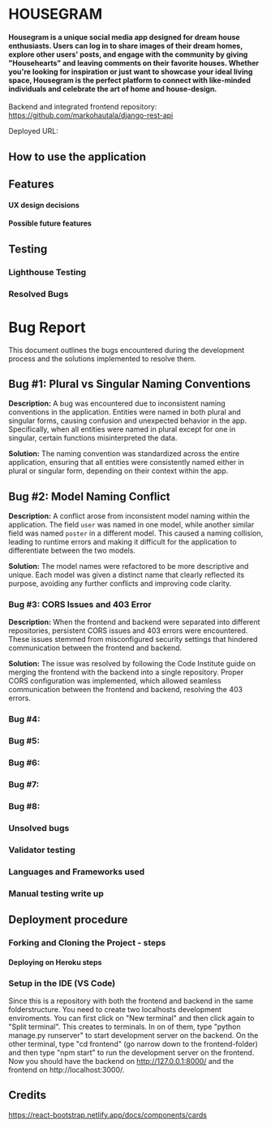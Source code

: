 # HOUSEGRAM

#### Housegram is a unique social media app designed for dream house enthusiasts. Users can log in to share images of their dream homes, explore other users' posts, and engage with the community by giving "Househearts" and leaving comments on their favorite houses. Whether you're looking for inspiration or just want to showcase your ideal living space, Housegram is the perfect platform to connect with like-minded individuals and celebrate the art of home and house-design.


Backend and integrated frontend repository: https://github.com/markohautala/django-rest-api

Deployed URL:


## How to use the application

## Features

#### UX design decisions

#### Possible future features

## Testing

### Lighthouse Testing

### Resolved Bugs

# Bug Report

This document outlines the bugs encountered during the development process and the solutions implemented to resolve them.

## Bug #1: Plural vs Singular Naming Conventions

**Description:**
A bug was encountered due to inconsistent naming conventions in the application. Entities were named in both plural and singular forms, causing confusion and unexpected behavior in the app. Specifically, when all entities were named in plural except for one in singular, certain functions misinterpreted the data.

**Solution:**
The naming convention was standardized across the entire application, ensuring that all entities were consistently named either in plural or singular form, depending on their context within the app.

## Bug #2: Model Naming Conflict

**Description:**
A conflict arose from inconsistent model naming within the application. The field `user` was named in one model, while another similar field was named `poster` in a different model. This caused a naming collision, leading to runtime errors and making it difficult for the application to differentiate between the two models.

**Solution:**
The model names were refactored to be more descriptive and unique. Each model was given a distinct name that clearly reflected its purpose, avoiding any further conflicts and improving code clarity.


### Bug #3: CORS Issues and 403 Error

**Description:**
When the frontend and backend were separated into different repositories, persistent CORS issues and 403 errors were encountered. These issues stemmed from misconfigured security settings that hindered communication between the frontend and backend.

**Solution:**
The issue was resolved by following the Code Institute guide on merging the frontend with the backend into a single repository. Proper CORS configuration was implemented, which allowed seamless communication between the frontend and backend, resolving the 403 errors.


### Bug #4:

### Bug #5:

### Bug #6:

### Bug #7:

### Bug #8:

### Unsolved bugs

### Validator testing

### Languages and Frameworks used

### Manual testing write up

## Deployment procedure

### Forking and Cloning the Project - steps

#### Deploying on Heroku steps

### Setup in the IDE (VS Code)

Since this is a repository with both the frontend and backend in the same folderstructure. You need to create two localhosts development enviroments. You can first click on "New terminal" and then click again to "Split terminal". This creates to terminals. In on of them, type "python manage.py runserver" to start development server on the backend. On the other terminal, type "cd frontend" (go narrow down to the frontend-folder) and then type "npm start" to run the development server on the frontend. Now you should have the backend on http://127.0.0.1:8000/ and the frontend on http://localhost:3000/.

## Credits


https://react-bootstrap.netlify.app/docs/components/cards

